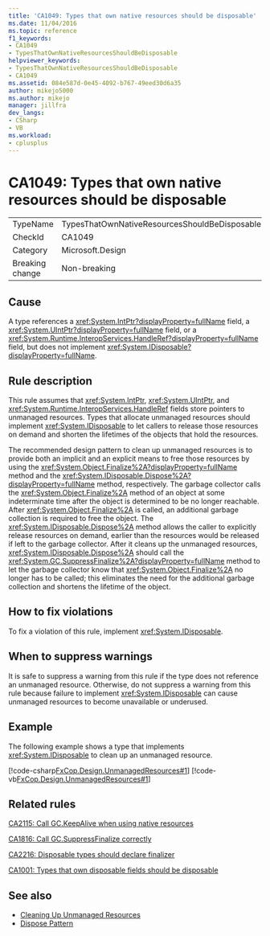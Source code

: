 ```yaml
---
title: 'CA1049: Types that own native resources should be disposable'
ms.date: 11/04/2016
ms.topic: reference
f1_keywords:
- CA1049
- TypesThatOwnNativeResourcesShouldBeDisposable
helpviewer_keywords:
- TypesThatOwnNativeResourcesShouldBeDisposable
- CA1049
ms.assetid: 084e587d-0e45-4092-b767-49eed30d6a35
author: mikejo5000
ms.author: mikejo
manager: jillfra
dev_langs:
- CSharp
- VB
ms.workload:
- cplusplus
---
```

# CA1049: Types that own native resources should be disposable

|||
|-|-|
|TypeName|TypesThatOwnNativeResourcesShouldBeDisposable|
|CheckId|CA1049|
|Category|Microsoft.Design|
|Breaking change|Non-breaking|

## Cause

A type references a <xref:System.IntPtr?displayProperty=fullName> field, a <xref:System.UIntPtr?displayProperty=fullName> field, or a <xref:System.Runtime.InteropServices.HandleRef?displayProperty=fullName> field, but does not implement <xref:System.IDisposable?displayProperty=fullName>.

## Rule description

This rule assumes that <xref:System.IntPtr>, <xref:System.UIntPtr>, and <xref:System.Runtime.InteropServices.HandleRef> fields store pointers to unmanaged resources. Types that allocate unmanaged resources should implement <xref:System.IDisposable> to let callers to release those resources on demand and shorten the lifetimes of the objects that hold the resources.

The recommended design pattern to clean up unmanaged resources is to provide both an implicit and an explicit means to free those resources by using the <xref:System.Object.Finalize%2A?displayProperty=fullName> method and the <xref:System.IDisposable.Dispose%2A?displayProperty=fullName> method, respectively. The garbage collector calls the <xref:System.Object.Finalize%2A> method of an object at some indeterminate time after the object is determined to be no longer reachable. After <xref:System.Object.Finalize%2A> is called, an additional garbage collection is required to free the object. The <xref:System.IDisposable.Dispose%2A> method allows the caller to explicitly release resources on demand, earlier than the resources would be released if left to the garbage collector. After it cleans up the unmanaged resources, <xref:System.IDisposable.Dispose%2A> should call the <xref:System.GC.SuppressFinalize%2A?displayProperty=fullName> method to let the garbage collector know that <xref:System.Object.Finalize%2A> no longer has to be called; this eliminates the need for the additional garbage collection and shortens the lifetime of the object.

## How to fix violations
To fix a violation of this rule, implement <xref:System.IDisposable>.

## When to suppress warnings
It is safe to suppress a warning from this rule if the type does not reference an unmanaged resource. Otherwise, do not suppress a warning from this rule because failure to implement <xref:System.IDisposable> can cause unmanaged resources to become unavailable or underused.

## Example
The following example shows a type that implements <xref:System.IDisposable> to clean up an unmanaged resource.

[!code-csharp[FxCop.Design.UnmanagedResources#1](../code-quality/codesnippet/CSharp/ca1049-types-that-own-native-resources-should-be-disposable_1.cs)]
[!code-vb[FxCop.Design.UnmanagedResources#1](../code-quality/codesnippet/VisualBasic/ca1049-types-that-own-native-resources-should-be-disposable_1.vb)]

## Related rules
[CA2115: Call GC.KeepAlive when using native resources](../code-quality/ca2115.md)

[CA1816: Call GC.SuppressFinalize correctly](../code-quality/ca1816.md)

[CA2216: Disposable types should declare finalizer](../code-quality/ca2216.md)

[CA1001: Types that own disposable fields should be disposable](../code-quality/ca1001.md)

## See also

- [Cleaning Up Unmanaged Resources](/dotnet/standard/garbage-collection/unmanaged)
- [Dispose Pattern](/dotnet/standard/design-guidelines/dispose-pattern)
